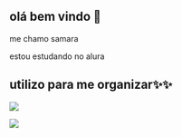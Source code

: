 ## olá bem vindo 💙

me chamo samara

estou estudando no alura

## utilizo para me organizar✨✨


![](https://media.tenor.com/soMOGWyi_rUAAAAi/flirty-stuart-the-minion.gif)


![](https://media.tenor.com/GT5EsF4rzYoAAAAi/trippy-cba.gif)
